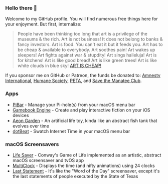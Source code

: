 ### Hello there 👋

Welcome to my GitHub profile. You will find numerous free things here for your enjoyment. But first, internalize:

> People have been thinking too long that art is a privilege of the museums & the rich. Art is not business! It does not belong to banks & fancy investors. Art is food. You can't eat it but it feeds you. Art has to be cheap & available to everybody. Art soothes pain! Art wakes up sleepers! Art fights against war & stupdity! Art sings halleluja! Art is for kitchens! Art is like good bread! Art is like green trees! Art is like white clouds in blue sky! [ART IS CHEAP!](https://breadandpuppet.org/cheap-art/why-cheap-art-manifesto)

If you sponsor me on GitHub or Patreon, the funds be donated to: [Amnesty International](https://www.amnesty.org/en/), [Humane Society](https://www.humanesociety.org), [PETA](https://www.peta.org), and [Save the Manatee Club](https://www.savethemanatee.org).

### Apps
* [PiBar](https://github.com/amiantos/pibar) - Manage your Pi-hole(s) from your macOS menu bar
* [Gamebook Engine](https://github.com/amiantos/gamebookengine) - Create and play interactive fiction on your iOS devices
* [Aeon Garden](https://github.com/amiantos/aeongarden) - An artificial life toy, kinda like an abstract fish tank that evolves over time
* [dotBeat](https://github.com/amiantos/dotbeat) - Swatch Internet Time in your macOS menu bar

### macOS Screensavers
- [Life Saver](https://github.com/amiantos/lifesaver) - Conway's Game of Life implemented as an artistic, abstract macOS screensaver and tvOS app
- [MultiClock](https://github.com/amiantos/multiclock) - Displays the time (and nifty animations) using 24 clocks
- [Last Statement](https://github.com/amiantos/last-statement) - It's like the "Word of the Day" screensaver, except it's the last statements of people executed by the State of Texas
